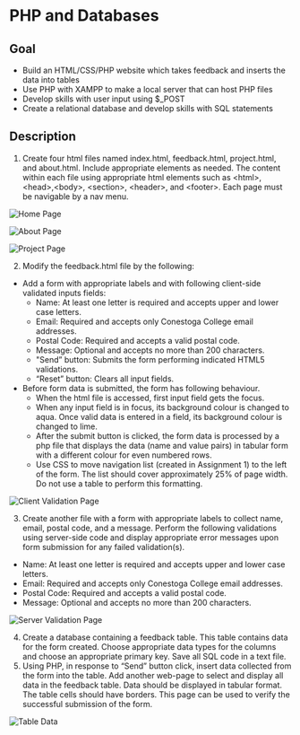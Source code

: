 #  PHP and Databases<br>
## Goal <br>

 - Build an HTML/CSS/PHP website which takes feedback and inserts the data into tables
 - Use PHP with XAMPP to make a local server that can host PHP files
 - Develop skills with user input using $_POST
 - Create a relational database and develop skills with SQL statements

## Description <br>

1. Create four html files named index.html, feedback.html, project.html, and about.html. Include appropriate elements as needed. The content within each file using appropriate html elements such as \<html\>, \<head\>,\<body\>, \<section\>, \<header\>, and \<footer\>. Each page must be navigable by a nav menu.

![Home Page](/readme-images/php-home.png)

![About Page](/readme-images/php-about.png)

![Project Page](/readme-images/php-project.png)

2. Modify the feedback.html file by the following: <br>
 - Add a form with appropriate labels and with following client-side validated inputs fields:
   - Name: At least one letter is required and accepts upper and lower case letters.
   - Email: Required and accepts only Conestoga College email addresses.
   - Postal Code: Required and accepts a valid postal code.
   - Message: Optional and accepts no more than 200 characters.
   - "Send” button: Submits the form performing indicated HTML5 validations.
   - “Reset” button: Clears all input fields.
 - Before form data is submitted, the form has following behaviour.
   - When the html file is accessed, first input field gets the focus.
   - When any input field is in focus, its background colour is changed to aqua. Once valid data is entered in a field, its background colour is changed to lime.
   - After the submit button is clicked, the form data is processed by a php file that displays the data (name and value pairs) in tabular form with a different colour for even numbered rows.
   - Use CSS to move navigation list (created in Assignment 1) to the left of the form. The list should cover approximately 25% of page width. Do not use a table to perform this formatting.

![Client Validation Page](/readme-images/php-client-vali.png)

3. Create another file with a form with appropriate labels to collect name, email, postal code, and a message. Perform the following validations using server-side code and display appropriate error messages upon form submission for any failed validation(s).
 - Name: At least one letter is required and accepts upper and lower case letters.
 - Email: Required and accepts only Conestoga College email addresses.
 - Postal Code: Required and accepts a valid postal code.
 - Message: Optional and accepts no more than 200 characters.

![Server Validation Page](/readme-images/php-server-vali.png)

4. Create a database containing a feedback table. This table contains data for the form created. Choose appropriate data types for the columns and choose an appropriate primary key. Save all SQL code in a text file.
5. Using PHP, in response to “Send” button click, insert data collected from the form into the table. Add another web-page to select and display all data in the feedback table. Data should be displayed in tabular format. The table cells should have borders. This page can be used to verify the successful submission of the form.

![Table Data](/readme-images/php-table-data.png)

